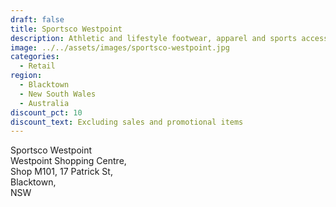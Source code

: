 ```yaml
---
draft: false
title: Sportsco Westpoint
description: Athletic and lifestyle footwear, apparel and sports accessories
image: ../../assets/images/sportsco-westpoint.jpg
categories:
  - Retail
region:
  - Blacktown
  - New South Wales
  - Australia
discount_pct: 10
discount_text: Excluding sales and promotional items
---
```

Sportsco Westpoint\
Westpoint Shopping Centre, \
Shop M101, 17 Patrick St, \
Blacktown, \
NSW
